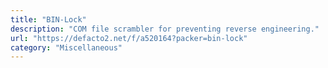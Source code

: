 ```yaml
---
title: "BIN-Lock"
description: "COM file scrambler for preventing reverse engineering."
url: "https://defacto2.net/f/a520164?packer=bin-lock"
category: "Miscellaneous"
---
```

